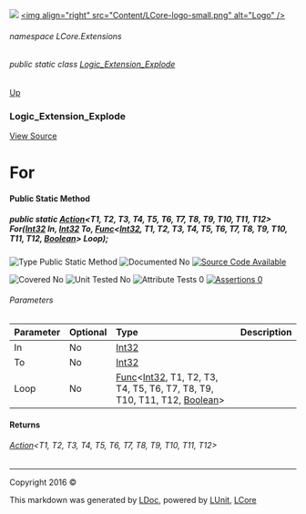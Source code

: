 ![](Content/LCore-banner-small.png "")
[&lt;img align=&quot;right&quot; src=&quot;Content/LCore-logo-small.png&quot; alt=&quot;Logo&quot; /&gt;](../README.md)

###### namespace LCore.Extensions

###### public static class [Logic_Extension_Explode](docs/Logic_Extension_Explode.md)
[Up](docs/Logic_Extension_Explode.md)

### Logic_Extension_Explode
[View Source](Dynamic%20Code/CodeExplode/Logic_Extension_Explode.cs)

# For

#### Public Static Method

##### public static <a href="https://msdn.microsoft.com/en-us/library/dd402748.aspx" alt="" target="_blank">Action</a>&lt;T1, T2, T3, T4, T5, T6, T7, T8, T9, T10, T11, T12&gt; For(<a href="https://msdn.microsoft.com/en-us/library/system.int32.aspx" alt="">Int32</a> In, <a href="https://msdn.microsoft.com/en-us/library/system.int32.aspx" alt="">Int32</a> To, <a href="https://msdn.microsoft.com/en-us/library/dd402867.aspx" alt="" target="_blank">Func</a>&lt;<a href="https://msdn.microsoft.com/en-us/library/system.int32.aspx" alt="">Int32</a>, T1, T2, T3, T4, T5, T6, T7, T8, T9, T10, T11, T12, <a href="https://msdn.microsoft.com/en-us/library/system.boolean.aspx" alt="">Boolean</a>&gt; Loop);

![Type Public Static Method](http://b.repl.ca/v1/Type-Public%20Static%20Method-blue.png "")     ![Documented No](http://b.repl.ca/v1/Documented-No-red.png "") [![Source Code Available](http://b.repl.ca/v1/Source%20Code-Available-brightgreen.png "")](Dynamic%20Code/CodeExplode/Logic_Extension_Explode.cs#L2371)

![Covered No](http://b.repl.ca/v1/Covered-No-red.png "") ![Unit Tested No](http://b.repl.ca/v1/Unit%20Tested-No-lightgrey.png "") ![Attribute Tests 0](http://b.repl.ca/v1/Attribute%20Tests-0-lightgrey.png "") [![Assertions 0](http://b.repl.ca/v1/Assertions-0-lightgrey.png "")](Dynamic%20Code/CodeExplode/Logic_Extension_Explode.cs)

###### Parameters

Parameter | Optional | Type | Description
:---  | :---  | :---  | :--- 
In | No | [Int32](https://msdn.microsoft.com/en-us/library/system.int32.aspx) | 
To | No | [Int32](https://msdn.microsoft.com/en-us/library/system.int32.aspx) | 
Loop | No | <a href="https://msdn.microsoft.com/en-us/library/dd402867.aspx" alt="" target="_blank">Func</a>&lt;[Int32](https://msdn.microsoft.com/en-us/library/system.int32.aspx), T1, T2, T3, T4, T5, T6, T7, T8, T9, T10, T11, T12, [Boolean](https://msdn.microsoft.com/en-us/library/system.boolean.aspx)&gt; | 


#### Returns

###### <a href="https://msdn.microsoft.com/en-us/library/dd402748.aspx" alt="" target="_blank">Action</a>&lt;T1, T2, T3, T4, T5, T6, T7, T8, T9, T10, T11, T12&gt;



---

Copyright 2016 &copy; [](../README.md) [](../TableOfContents.md)

This markdown was generated by [LDoc](https://github.com/CodeSingularity/LDoc), powered by [LUnit](https://github.com/CodeSingularity/LUnit), [LCore](https://github.com/CodeSingularity/LCore)

